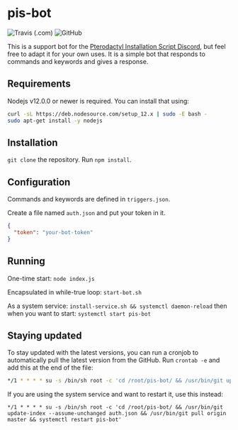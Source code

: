# pis-bot

![Travis (.com)](https://img.shields.io/travis/com/Sam1370/pis-bot)
![GitHub](https://img.shields.io/github/license/Sam1370/pis-bot)

This is a support bot for the [Pterodactyl Installation Script Discord](https://discord.gg/zhUu4rv), but feel free to adapt it for your own uses. It is a simple bot that responds to commands and keywords and gives a response.

## Requirements

Nodejs v12.0.0 or newer is required. You can install that using:

```bash
curl -sL https://deb.nodesource.com/setup_12.x | sudo -E bash -
sudo apt-get install -y nodejs
```

## Installation

`git clone` the repository. Run `npm install`.

## Configuration

Commands and keywords are defined in `triggers.json`.

Create a file named `auth.json` and put your token in it.

```json
{
  "token": "your-bot-token"
}
```

## Running

One-time start: `node index.js`

Encapsulated in while-true loop: `start-bot.sh`

As a system service: `install-service.sh && systemctl daemon-reload` then when you want to start: `systemctl start pis-bot`

## Staying updated

To stay updated with the latest versions, you can run a cronjob to automatically pull the latest version from the GitHub. Run `crontab -e` and add this at the end of the file:

```bash
*/1 * * * * su -s /bin/sh root -c 'cd /root/pis-bot/ && /usr/bin/git update-index --assume-unchanged auth.json && /usr/bin/git pull origin master'
```

If you are using the system service and want to restart it, use this instead:

```
*/1 * * * * su -s /bin/sh root -c 'cd /root/pis-bot/ && /usr/bin/git update-index --assume-unchanged auth.json && /usr/bin/git pull origin master && systemctl restart pis-bot'
```
